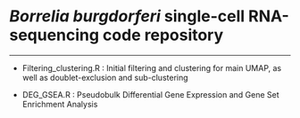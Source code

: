 # *Borrelia burgdorferi* single-cell RNA-sequencing code repository

------------------------------------------------------------------------

-   Filtering_clustering.R : Initial filtering and clustering for main UMAP, as well as doublet-exclusion and sub-clustering

-   DEG_GSEA.R : Pseudobulk Differential Gene Expression and Gene Set Enrichment Analysis
